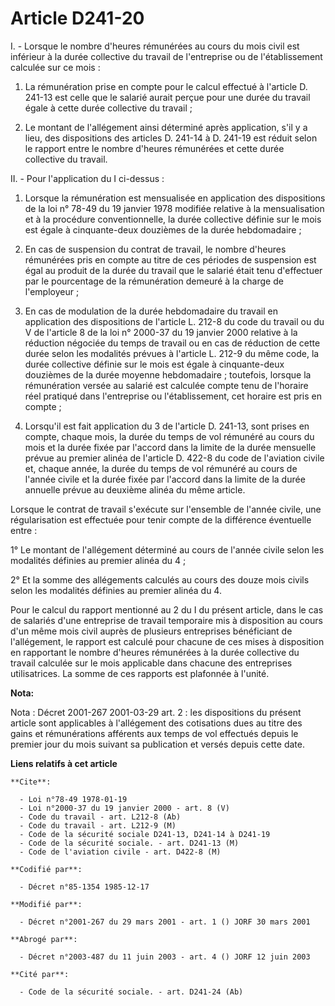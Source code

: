 # Article D241-20

I. - Lorsque le nombre d'heures rémunérées au cours du mois civil est inférieur à la durée collective du travail de
l'entreprise ou de l'établissement calculée sur ce mois :

1. La rémunération prise en compte pour le calcul effectué à l'article D. 241-13 est celle que le salarié aurait perçue pour
une durée du travail égale à cette durée collective du travail ;

2. Le montant de l'allégement ainsi déterminé après application, s'il y a lieu, des dispositions des articles D. 241-14 à D.
241-19 est réduit selon le rapport entre le nombre d'heures rémunérées et cette durée collective du travail.

II. - Pour l'application du I ci-dessus :

1. Lorsque la rémunération est mensualisée en application des dispositions de la loi n° 78-49 du 19 janvier 1978 modifiée
relative à la mensualisation et à la procédure conventionnelle, la durée collective définie sur le mois est égale à
cinquante-deux douzièmes de la durée hebdomadaire ;

2. En cas de suspension du contrat de travail, le nombre d'heures rémunérées pris en compte au titre de ces périodes de
suspension est égal au produit de la durée du travail que le salarié était tenu d'effectuer par le pourcentage de la
rémunération demeuré à la charge de l'employeur ;

3. En cas de modulation de la durée hebdomadaire du travail en application des dispositions de l'article L. 212-8 du code du
travail ou du V de l'article 8 de la loi n° 2000-37 du 19 janvier 2000 relative à la réduction négociée du temps de travail
ou en cas de réduction de cette durée selon les modalités prévues à l'article L. 212-9 du même code, la durée collective
définie sur le mois est égale à cinquante-deux douzièmes de la durée moyenne hebdomadaire ; toutefois, lorsque la
rémunération versée au salarié est calculée compte tenu de l'horaire réel pratiqué dans l'entreprise ou l'établissement, cet
horaire est pris en compte ;

4. Lorsqu'il est fait application du 3 de l'article D. 241-13, sont prises en compte, chaque mois, la durée du temps de vol
rémunéré au cours du mois et la durée fixée par l'accord dans la limite de la durée mensuelle prévue au premier alinéa de
l'article D. 422-8 du code de l'aviation civile et, chaque année, la durée du temps de vol rémunéré au cours de l'année
civile et la durée fixée par l'accord dans la limite de la durée annuelle prévue au deuxième alinéa du même article.

Lorsque le contrat de travail s'exécute sur l'ensemble de l'année civile, une régularisation est effectuée pour tenir compte
de la différence éventuelle entre :

1° Le montant de l'allégement déterminé au cours de l'année civile selon les modalités définies au premier alinéa du 4 ;

2° Et la somme des allégements calculés au cours des douze mois civils selon les modalités définies au premier alinéa du 4.

Pour le calcul du rapport mentionné au 2 du I du présent article, dans le cas de salariés d'une entreprise de travail
temporaire mis à disposition au cours d'un même mois civil auprès de plusieurs entreprises bénéficiant de l'allégement, le
rapport est calculé pour chacune de ces mises à disposition en rapportant le nombre d'heures rémunérées à la durée collective
du travail calculée sur le mois applicable dans chacune des entreprises utilisatrices. La somme de ces rapports est plafonnée
à l'unité.

**Nota:**

Nota : Décret 2001-267 2001-03-29 art. 2 : les dispositions du présent article sont applicables à l'allégement des
cotisations dues au titre des gains et rémunérations afférents aux temps de vol effectués depuis le premier jour du mois
suivant sa publication et versés depuis cette date.

**Liens relatifs à cet article**

	**Cite**:

	  - Loi n°78-49 1978-01-19
	  - Loi n°2000-37 du 19 janvier 2000 - art. 8 (V)
	  - Code du travail - art. L212-8 (Ab)
	  - Code du travail - art. L212-9 (M)
	  - Code de la sécurité sociale D241-13, D241-14 à D241-19
	  - Code de la sécurité sociale. - art. D241-13 (M)
	  - Code de l'aviation civile - art. D422-8 (M)

	**Codifié par**:

	  - Décret n°85-1354 1985-12-17

	**Modifié par**:

	  - Décret n°2001-267 du 29 mars 2001 - art. 1 () JORF 30 mars 2001

	**Abrogé par**:

	  - Décret n°2003-487 du 11 juin 2003 - art. 4 () JORF 12 juin 2003

	**Cité par**:

	  - Code de la sécurité sociale. - art. D241-24 (Ab)
